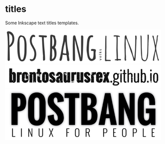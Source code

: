 # titles

Some Inkscape text titles templates.  

![example](example.png "example")  
![example](example2.png "example2")
![example](example3.png "example3")
